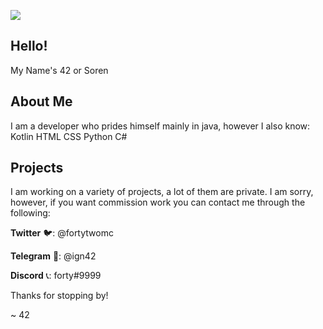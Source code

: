 ![](https://i.imgur.com/16vUZCk.gif)

## Hello!

My Name's 42 or Soren

## About Me

I am a developer who prides himself mainly in java, however I also know:
Kotlin
HTML
CSS
Python
C#

## Projects
I am working on a variety of projects, a lot of them are private. I am sorry, however, if you want commission work you can contact me through the following:

**Twitter**
🐦: @fortytwomc

**Telegram**
📱: @ign42

**Discord**
📞: forty#9999

Thanks for stopping by!

~ 42
